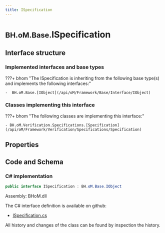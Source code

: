 ```yaml
---
title: ISpecification
---
```


# <small>BH.oM.Base.</small>**ISpecification**



## Interface structure

### Implemented interfaces and base types

???+ bhom "The ISpecification is inheriting from the following base type(s) and implements the following interfaces:"

    -  BH.oM.Base.[IObject](/api/oM/Framework/Base/Interface/IObject)


### Classes implementing this interface

???+ bhom "The following classes are implementing this interface:"

    - BH.oM.Verification.Specifications.[Specification](/api/oM/Framework/Verification/Specifications/Specification)


## Properties

## Code and Schema

### C# implementation

``` C# title="C#"
public interface ISpecification : BH.oM.Base.IObject
```

Assembly: BHoM.dll

The C# interface definition is available on github:

- [ISpecification.cs](https://github.com/BHoM/BHoM/blob/develop/BHoM/Interface\ISpecification.cs)

All history and changes of the class can be found by inspection the history.
